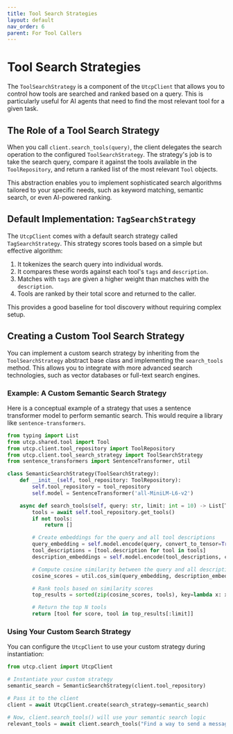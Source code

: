 ```yaml
---
title: Tool Search Strategies
layout: default
nav_order: 6
parent: For Tool Callers
---
```


# Tool Search Strategies

The `ToolSearchStrategy` is a component of the `UtcpClient` that allows you to control how tools are searched and ranked based on a query. This is particularly useful for AI agents that need to find the most relevant tool for a given task.

## The Role of a Tool Search Strategy

When you call `client.search_tools(query)`, the client delegates the search operation to the configured `ToolSearchStrategy`. The strategy's job is to take the search query, compare it against the tools available in the `ToolRepository`, and return a ranked list of the most relevant `Tool` objects.

This abstraction enables you to implement sophisticated search algorithms tailored to your specific needs, such as keyword matching, semantic search, or even AI-powered ranking.

## Default Implementation: `TagSearchStrategy`

The `UtcpClient` comes with a default search strategy called `TagSearchStrategy`. This strategy scores tools based on a simple but effective algorithm:

1.  It tokenizes the search query into individual words.
2.  It compares these words against each tool's `tags` and `description`.
3.  Matches with `tags` are given a higher weight than matches with the `description`.
4.  Tools are ranked by their total score and returned to the caller.

This provides a good baseline for tool discovery without requiring complex setup.

## Creating a Custom Tool Search Strategy

You can implement a custom search strategy by inheriting from the `ToolSearchStrategy` abstract base class and implementing the `search_tools` method. This allows you to integrate with more advanced search technologies, such as vector databases or full-text search engines.

### Example: A Custom Semantic Search Strategy

Here is a conceptual example of a strategy that uses a sentence transformer model to perform semantic search. This would require a library like `sentence-transformers`.

```python
from typing import List
from utcp.shared.tool import Tool
from utcp.client.tool_repository import ToolRepository
from utcp.client.tool_search_strategy import ToolSearchStrategy
from sentence_transformers import SentenceTransformer, util

class SemanticSearchStrategy(ToolSearchStrategy):
    def __init__(self, tool_repository: ToolRepository):
        self.tool_repository = tool_repository
        self.model = SentenceTransformer('all-MiniLM-L6-v2')

    async def search_tools(self, query: str, limit: int = 10) -> List[Tool]:
        tools = await self.tool_repository.get_tools()
        if not tools:
            return []

        # Create embeddings for the query and all tool descriptions
        query_embedding = self.model.encode(query, convert_to_tensor=True)
        tool_descriptions = [tool.description for tool in tools]
        description_embeddings = self.model.encode(tool_descriptions, convert_to_tensor=True)

        # Compute cosine similarity between the query and all descriptions
        cosine_scores = util.cos_sim(query_embedding, description_embeddings)[0]

        # Rank tools based on similarity scores
        top_results = sorted(zip(cosine_scores, tools), key=lambda x: x[0], reverse=True)

        # Return the top N tools
        return [tool for score, tool in top_results[:limit]]

```

### Using Your Custom Search Strategy

You can configure the `UtcpClient` to use your custom strategy during instantiation:

```python
from utcp.client import UtcpClient

# Instantiate your custom strategy
semantic_search = SemanticSearchStrategy(client.tool_repository)

# Pass it to the client
client = await UtcpClient.create(search_strategy=semantic_search)

# Now, client.search_tools() will use your semantic search logic
relevant_tools = await client.search_tools("Find a way to send a message to a user")
```
